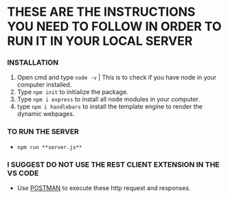 # THESE ARE THE INSTRUCTIONS YOU NEED TO FOLLOW IN ORDER TO RUN IT IN YOUR LOCAL SERVER

### INSTALLATION

1. Open cmd and type `node -v` | This is to check if you have node in your computer installed.
2. Type `npm init` to initialize the package.
3. Type `npm i express` to install all node modules in your computer.
3. type `npm i handlebars` to install the template engine to render the dynamic webpages.

### TO RUN THE SERVER

- `npm run **server.js**`

### I SUGGEST DO NOT USE THE REST CLIENT EXTENSION IN THE VS CODE

- Use [POSTMAN](https://www.postman.com) to execute these http request and responses.